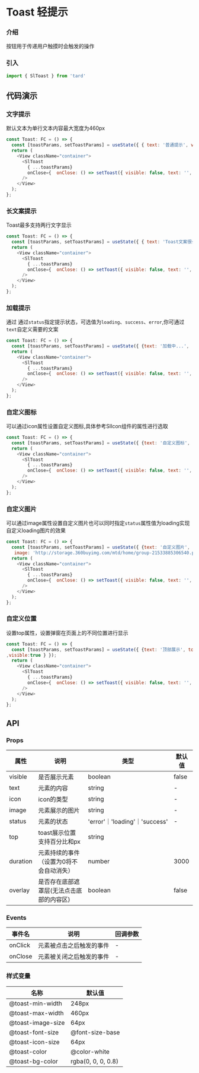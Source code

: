 # Toast 轻提示
### 介绍
按钮用于传递用户触摸时会触发的操作
### 引入
```js
import { SlToast } from 'tard'
```

## 代码演示
### 文字提示
默认文本为单行文本内容最大宽度为460px
```js
const Toast: FC = () => {
  const [toastParams, setToastParams] = useState({ { text: '普通提示', visible:true } });
  return (
    <View className="container">
      <SlToast
        { ...toastParams}
        onClose={  onClose: () => setToast({ visible: false, text: '', status: '' }) }
      />
    </View>
  );
};
```

### 长文案提示
Toast最多支持两行文字显示
```js
const Toast: FC = () => {
  const [toastParams, setToastParams] = useState({ { text: 'Toast文案很长，最多支持两行文字显示', visible:true } });
  return (
    <View className="container">
      <SlToast
        { ...toastParams}
        onClose={  onClose: () => setToast({ visible: false, text: '', status: '' }) }
      />
    </View>
  );
};
```

### 加载提示
通过 
通过`status`指定提示状态，可选值为`loading`、`success`、`error`,你可通过`text`自定义需要的文案
```js
const Toast: FC = () => {
  const [toastParams, setToastParams] = useState({ {text: '加载中...',  status: 'loading' visible:true } });
  return (
    <View className="container">
      <SlToast
        { ...toastParams}
        onClose={  onClose: () => setToast({ visible: false, text: '', status: '' }) }
      />
    </View>
  );
};
```

### 自定义图标
可以通过icon属性设置自定义图标,具体参考SlIcon组件的属性进行选取
```js
const Toast: FC = () => {
  const [toastParams, setToastParams] = useState({ {text: '自定义图标', icon: 'bell',visible:true } });
  return (
    <View className="container">
      <SlToast
        { ...toastParams}
        onClose={  onClose: () => setToast({ visible: false, text: '', status: '' }) }
      />
    </View>
  );
};
```
### 自定义图片
可以通过image属性设置自定义图片也可以同时指定`status`属性值为loading实现自定义loading图片的效果
```js
const Toast: FC = () => {
  const [toastParams, setToastParams] = useState({ {text: '自定义图片',
   image: 'http://storage.360buyimg.com/mtd/home/group-21533885306540.png',visible:true } });
  return (
    <View className="container">
      <SlToast
        { ...toastParams}
        onClose={  onClose: () => setToast({ visible: false, text: '', status: '' }) }
      />
    </View>
  );
};
```
### 自定义位置
设置top属性，设置弹窗在页面上的不同位置进行显示
```js
const Toast: FC = () => {
  const [toastParams, setToastParams] = useState({ {text: '顶部展示', top:'20%'
,visible:true } });
  return (
    <View className="container">
      <SlToast
        { ...toastParams}
        onClose={  onClose: () => setToast({ visible: false, text: '', status: '' }) }
      />
    </View>
  );
};
```
## API
### Props
| 属性     | 说明                                     | 类型                | 默认值    |
| -------- | ---------------------------------------- | ------------------- | --------- |
| visible | 是否展示元素                             | boolean             | false     |
| text     | 元素的内容                               | string              | -         |
| icon     | icon的类型                               | string              | -         |
| image    | 元素展示的图片                           | string              | -         |
| status   | 元素的状态                               | 'error'｜'loading'｜'success' | - |
| top      | toast展示位置 支持百分比和px                           |string|            | 50%|
| duration | 元素持续的事件（设置为0将不会自动消失）  | number              | 3000      |
| overlay  | 是否存在底部遮罩层(无法点击底部的内容区) | boolean             | false        |

### Events
|  事件名   | 说明  | 回调参数 |
|  ----  | ----  | ---- |
| onClick  | 元素被点击之后触发的事件 | - |
| onClose  | 元素被关闭之后触发的事件 | - |

### 样式变量
|  名称  | 默认值 |
|  ---- | ---- |
|  @toast-min-width | 248px |
|  @toast-max-width | 460px |
|  @toast-image-size | 64px |
|  @toast-font-size  | @font-size-base |
|  @toast-icon-size  |  64px |
|  @toast-color  | @color-white |
|  @toast-bg-color | rgba(0, 0, 0, 0.8) |
